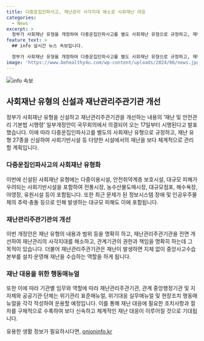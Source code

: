 ```yaml
---
title: 다중운집인파사고, 재난관리 사각지대 해소로 사회재난 대응
categories:
  - News
excerpt: >
  정부가 사회재난 유형을 개정하여 다중운집인파사고를 별도 사회재난 유형으로 규정하고, 재난 유형별 재난관리주관기관을 개선하는 내용의 재난 및 안전관리 기본법 시행령 일부개정안이 국무회의에서 의결되어 17일부터 시행된다고 밝혔습니다. 새로운 유형에는 다중이용시설, 안전취약계층 보호시설, 대규모 피해가 우려되는 사회기반시설을 포함하며, 각 유형에 따라 재난관리주관기관과 관계기관이 매뉴얼을 작성하여 운용할 예정입니다. 행안부는 사회재난 대응을 더욱 신속하게 하기 위한 조치들을 계획 중이라고 밝혔습니다.
feature_text: >
  ## info 실시간 뉴스 속보입니다.

  정부가 사회재난 유형을 개정하여 다중운집인파사고를 별도 사회재난 유형으로 규정하고, 재난 유형별 재난관리주관기관을 개선하는 내용의 재난 및 안전관리 기본법 시행령 일부개정안이 국무회의에서 의결되어 17일부터 시행된다고 밝혔습니다. 새로운 유형에는 다중이용시설, 안전취약계층 보호시설, 대규모 피해가 우려되는 사회기반시설을 포함하며, 각 유형에 따라 재난관리주관기관과 관계기관이 매뉴얼을 작성하여 운용할 예정입니다. 행안부는 사회재난 대응을 더욱 신속하게 하기 위한 조치들을 계획 중이라고 밝혔습니다.
image: 'https://www.behealthy4u.com/wp-content/uploads/2024/06/news.jpg'
---
```


<p><img src="https://www.behealthy4u.com/wp-content/uploads/2024/06/news.jpg" alt="info 속보" /></p>

<h2 data-ke-size="size26">사회재난 유형의 신설과 재난관리주관기관 개선</h2>

<p data-ke-size="size16">정부가 사회재난 유형을 신설하고 재난관리주관기관을 개선하는 내용의 ‘재난 및 안전관리 기본법 시행령’ 일부개정안이 국무회의에서 의결되어 오는 17일부터 시행된다고 발표했습니다. 이에 따라 다중운집인파사고를 별도의 사회재난 유형으로 규정하고, 재난 유형 27종을 신설하여 사회기반시설 등 다양한 시설에서의 재난을 보다 체계적으로 관리할 계획입니다.</p>

<h3 data-ke-size="size24">다중운집인파사고의 사회재난 유형화</h3>

<p data-ke-size="size16">이번에 신설된 사회재난 유형에는 다중이용시설, 안전취약계층 보호시설, 대규모 피해가 우려되는 사회기반시설을 포함하여 전통시장, 농수산물도매시장, 대규모점포, 해수욕장, 야영장, 유원시설 등이 포함됩니다. 또한 최근 문제가 된 정보시스템 장애 및 인공우주물체의 추락·충돌 등으로 인해 발생하는 대규모 피해도 이에 포함됩니다.</p>

<h3 data-ke-size="size24">재난관리주관기관의 개선</h3>

<p data-ke-size="size16">이번 개정안은 재난 유형의 내용과 범위 등을 명확히 하고, 재난관리주관기관을 전면 개선하여 재난관리의 사각지대를 해소하고, 관계기관의 권한과 책임을 명확히 하는데 그 목적이 있습니다. 더불어 재난관리주관기관은 재난이 발생하면 지체 없이 중앙사고수습본부를 설치·운영해 재난을 수습하는 역할을 하게 됩니다.</p>

<h3 data-ke-size="size24">재난 대응을 위한 행동매뉴얼</h3>

<p data-ke-size="size16">또한 이에 따라 기관별 임무와 역할에 따라 재난관리주관기관, 관계 중앙행정기관 및 지자체와 공공기관·단체는 위기관리 표준매뉴얼, 위기대응 실무매뉴얼 및 현장조치 행동매뉴얼을 각각 작성하여 운용할 예정입니다. 이를 통해 재난 대응에 필요한 조치사항과 절차를 구체적으로 수록하여 보다 신속하고 체계적인 재난 대응이 이루어질 것으로 기대됩니다.</p>
유용한 생활 정보가 필요하시다면, <a href="https://onioninfo.kr" rel="dofollow">onioninfo.kr</a>


